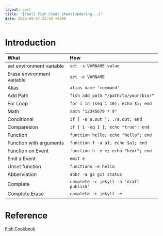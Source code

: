 ```yaml
---
layout: post
title: "[Tool] fish Cheat Sheet(Updating...)"
date: 2023-09-07 22:59 +0800
---
```

# Introduction

| What                       | How                                     |
| :------------------------- | :-------------------------------------- |
| set environment variable   | `set -x VARNAME value`                  |
| Erase environment variable | `set -e VARNAME`                        |
| Alias                      | `alias name 'command'`                  |
| Add Path                   | `fish_add_path "/path/to/your/bin/"`    |
| For Loop                   | `for i in (seq 1 10); echo $i; end`     |
| Math                       | `math "12345679 * 9"`                   |
| Conditional                | `if [ -e a.out ]; ./a.out; end`         |
| Comparesion                | `if [ 1 -eq 1 ]; echo "true"; end`      |
| Function                   | `function hello; echo "hello"; end`     |
| Function with arguments    | `function f -a a1; echo $a1; end`       |
| Function on Event          | `function h -e e; echo "hear"; end`     |
| Emit a Event               | `emit e`                                |
| Unset function             | `functions -e hello`                    |
| Abberviation               | `abbr -a gs git status`                 |
| Complete                   | `complete -c jekyll -a 'draft publish'` |
| Complete Erase             | `complete -c jekyll -e`                 |
 
# Reference
[Fish Cookbook](https://github.com/jorgebucaran/cookbook.fish/blob/main/README.md)